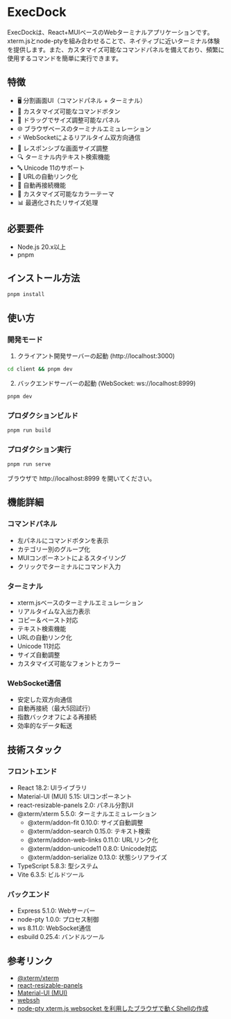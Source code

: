 # ExecDock

ExecDockは、React+MUIベースのWebターミナルアプリケーションです。xterm.jsとnode-ptyを組み合わせることで、ネイティブに近いターミナル体験を提供します。また、カスタマイズ可能なコマンドパネルを備えており、頻繁に使用するコマンドを簡単に実行できます。

## 特徴

- 🖥️ 分割画面UI（コマンドパネル + ターミナル）
- 🎯 カスタマイズ可能なコマンドボタン
- 📏 ドラッグでサイズ調整可能なパネル
- 🌐 ブラウザベースのターミナルエミュレーション
- ⚡ WebSocketによるリアルタイム双方向通信
- 📱 レスポンシブな画面サイズ調整
- 🔍 ターミナル内テキスト検索機能
- 🔤 Unicode 11のサポート
- 🔗 URLの自動リンク化
- 🔄 自動再接続機能
- 🎨 カスタマイズ可能なカラーテーマ
- 📊 最適化されたリサイズ処理

## 必要要件

- Node.js 20.x以上
- pnpm

## インストール方法

```bash
pnpm install
```

## 使い方

### 開発モード

1. クライアント開発サーバーの起動 (http://localhost:3000)
```bash
cd client && pnpm dev
```

2. バックエンドサーバーの起動 (WebSocket: ws://localhost:8999)
```bash
pnpm dev
```

### プロダクションビルド

```bash
pnpm run build
```

### プロダクション実行

```bash
pnpm run serve
```

ブラウザで http://localhost:8999 を開いてください。

## 機能詳細

### コマンドパネル
- 左パネルにコマンドボタンを表示
- カテゴリー別のグループ化
- MUIコンポーネントによるスタイリング
- クリックでターミナルにコマンド入力

### ターミナル
- xterm.jsベースのターミナルエミュレーション
- リアルタイムな入出力表示
- コピー＆ペースト対応
- テキスト検索機能
- URLの自動リンク化
- Unicode 11対応
- サイズ自動調整
- カスタマイズ可能なフォントとカラー

### WebSocket通信
- 安定した双方向通信
- 自動再接続（最大5回試行）
- 指数バックオフによる再接続
- 効率的なデータ転送

## 技術スタック

### フロントエンド
- React 18.2: UIライブラリ
- Material-UI (MUI) 5.15: UIコンポーネント
- react-resizable-panels 2.0: パネル分割UI
- @xterm/xterm 5.5.0: ターミナルエミュレーション
  - @xterm/addon-fit 0.10.0: サイズ自動調整
  - @xterm/addon-search 0.15.0: テキスト検索
  - @xterm/addon-web-links 0.11.0: URLリンク化
  - @xterm/addon-unicode11 0.8.0: Unicode対応
  - @xterm/addon-serialize 0.13.0: 状態シリアライズ
- TypeScript 5.8.3: 型システム
- Vite 6.3.5: ビルドツール

### バックエンド
- Express 5.1.0: Webサーバー
- node-pty 1.0.0: プロセス制御
- ws 8.11.0: WebSocket通信
- esbuild 0.25.4: バンドルツール

## 参考リンク

- [@xterm/xterm](https://github.com/xtermjs/xterm.js)
- [react-resizable-panels](https://github.com/bvaughn/react-resizable-panels)
- [Material-UI (MUI)](https://mui.com/)
- [webssh](https://github.com/dews/webssh)
- [node-pty xterm.js websocket を利用したブラウザで動くShellの作成](https://tech-blog.s-yoshiki.com/entry/294)
